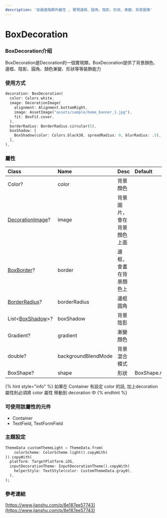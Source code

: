 ```yaml
---
description: '容器進階額外屬性 , 實現邊框、圓角、陰影、形狀、漸變、背景圖像'
---
```


# BoxDecoration

### BoxDecoration介绍

BoxDecoration是Decoration的一個實現類，BoxDecoration提供了背景顏色、邊框、陰影、圓角、顏色漸變、形狀等等裝飾能力

### 使用方式

```dart
decoration: BoxDecoration(
  color: Colors.white,
  image: DecorationImage(
    alignment: Alignment.bottomRight,
    image: AssetImage("assets/sample/home_banner_1.jpg"),
    fit: BoxFit.cover,
  ),
  borderRadius: BorderRadius.circular(5),
  boxShadow: [
    BoxShadow(color: Colors.black38, spreadRadius: 0, blurRadius: .5),
  ],
),
```

### 屬性

| Class | Name | Desc | Default |
| :--- | :--- | :--- | :--- |
| Color? | color | 背景顏色 |  |
| [DecorationImage](decorationimage.md)? | image | 背景圖片，會在背景顏色上面 |  |
| [BoxBorder](boxborder.md)? | border | 邊框，會畫在背景顏色上 |  |
| [BorderRadius](borderradius.md)? | borderRadius | 邊框圓角 |  |
| List&lt;[BoxShadow](boxshadow.md)&gt;? | boxShadow | 背景陰影 |  |
| Gradient? | gradient | 漸變顏色 |  |
| double? | backgroundBlendMode | 背景混合模式 |  |
| BoxShape? | shape | 形狀 | BoxShape.rectangle |

{% hint style="info" %}
如果在 Container 有設定 color 的話, 加上decoration屬性則必須將 color 屬性 移動到 decoration 中
{% endhint %}

### **可使用該屬性的元件**

* Container
* TextField, TextFormField

### 主題設定

```dart
ThemeData customThemeLight = ThemeData.from(
    colorScheme: ColorScheme.light().copyWith(
)).copyWith(
  platform: TargetPlatform.iOS,
  inputDecorationTheme: InputDecorationTheme().copyWith(
    helperStyle: TextStyle(color: CustomThemeData.gray0),
  ),
);
```

###  參考連結

[https://www.jianshu.com/p/8e187ee57743](https://www.jianshu.com/p/8e187ee57743)

